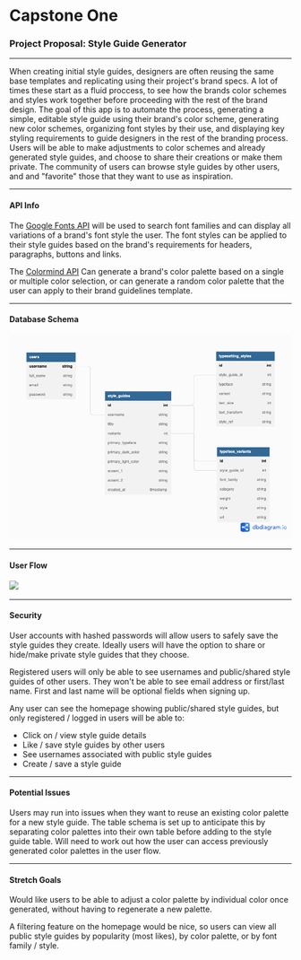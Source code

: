 # Capstone One

### **Project Proposal:** Style Guide Generator

------

When creating initial style guides, designers are often reusing the same base templates and replicating using their project's brand specs. A lot of times these start as a fluid proccess, to see how the brands color schemes and styles work together before proceeding with the rest of the brand design. The goal of this app is to automate the process, generating a simple, editable style guide using their brand's color scheme, generating new color schemes, organizing font styles by their use, and displaying key styling requirements to guide designers in the rest of the branding process. Users will be able to make adjustments to color schemes and already generated style guides, and choose to share their creations or make them private. The community of users can browse  style guides by other users, and and "favorite" those that they want to use as inspiration. 

------

#### API Info

The [Google Fonts API](https://developers.google.com/fonts/docs/developer_api) will be used to search font families and can display all variations of a brand's font style the user. The font styles can be applied to their style guides based on the brand's requirements for headers, paragraphs, buttons and links. 

The [Colormind API](http://colormind.io/api-access/) Can generate a brand's color palette based on a single or multiple color selection, or can generate a random color palette that the user can apply to their brand guidelines template.

------

#### Database Schema

![](proposal/Capstone_1_schema_v3.png)

------

#### User Flow

![](proposal/userflow_brand-guidelines-generator_v1.png)



------

#### Security

User accounts with hashed passwords will allow users to safely save the style guides they create. Ideally users will have the option to share or hide/make private  style guides that they choose. 

Registered users will only be able to see usernames and public/shared style guides of other users. They won't be able to see email address or first/last name. First and last name will be optional fields when signing up.

Any user can see the homepage showing public/shared style guides, but only registered / logged in users will be able to: 

* Click on / view style guide details
* Like / save style guides by other users
* See usernames associated with public style guides
* Create / save a style guide

------

#### Potential Issues

Users may run into issues when they want to reuse an existing color palette for a new style guide. The table schema is set up to anticipate this by separating color palettes into their own table before adding to the style guide table. Will need to work out how the user can access previously generated color palettes in the user flow. 

------

#### Stretch Goals

Would  like users to be able to adjust a color palette by individual color once generated, without having to regenerate a new palette. 

A filtering feature on the homepage would be nice, so users can view all public style guides by popularity (most likes), by color palette, or by font family / style.
